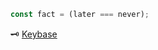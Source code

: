 ```javascript
const fact = (later === never);
```

:old_key: [Keybase](https://keybase.io/fastjunkie)
